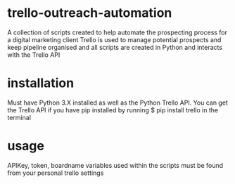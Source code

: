 # trello-outreach-automation

A collection of scripts created to help automate the prospecting process for a digital marketing client
Trello is used to manage potential prospects and keep pipeline organised and all scripts are created in
Python and interacts with the Trello API

# installation

Must have Python 3.X installed as well as the Python Trello API. You can get the Trello API if you have pip installed by running
$ pip install trello in the terminal

# usage

APIKey, token, boardname variables used within the scripts must be found from your personal trello settings

